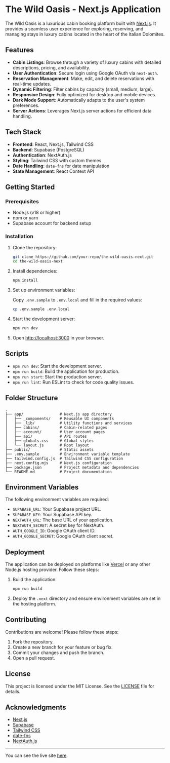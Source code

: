 # The Wild Oasis - Next.js Application

The Wild Oasis is a luxurious cabin booking platform built with [Next.js](https://nextjs.org/). It provides a seamless user experience for exploring, reserving, and managing stays in luxury cabins located in the heart of the Italian Dolomites.

## Features

- **Cabin Listings**: Browse through a variety of luxury cabins with detailed descriptions, pricing, and availability.
- **User Authentication**: Secure login using Google OAuth via `next-auth`.
- **Reservation Management**: Make, edit, and delete reservations with real-time updates.
- **Dynamic Filtering**: Filter cabins by capacity (small, medium, large).
- **Responsive Design**: Fully optimized for desktop and mobile devices.
- **Dark Mode Support**: Automatically adapts to the user's system preferences.
- **Server Actions**: Leverages Next.js server actions for efficient data handling.

## Tech Stack

- **Frontend**: React, Next.js, Tailwind CSS
- **Backend**: Supabase (PostgreSQL)
- **Authentication**: NextAuth.js
- **Styling**: Tailwind CSS with custom themes
- **Date Handling**: `date-fns` for date manipulation
- **State Management**: React Context API

## Getting Started

### Prerequisites

- Node.js (v18 or higher)
- npm or yarn
- Supabase account for backend setup

### Installation

1. Clone the repository:

   ```bash
   git clone https://github.com/your-repo/the-wild-oasis-next.git
   cd the-wild-oasis-next
   ```

2. Install dependencies:

   ```bash
   npm install
   ```

3. Set up environment variables:

   Copy `.env.sample` to `.env.local` and fill in the required values:

   ```bash
   cp .env.sample .env.local
   ```

4. Start the development server:

   ```bash
   npm run dev
   ```

5. Open [http://localhost:3000](http://localhost:3000) in your browser.

## Scripts

- `npm run dev`: Start the development server.
- `npm run build`: Build the application for production.
- `npm run start`: Start the production server.
- `npm run lint`: Run ESLint to check for code quality issues.

## Folder Structure

```
.
├── app/                # Next.js app directory
│   ├── _components/    # Reusable UI components
│   ├── _lib/           # Utility functions and services
│   ├── cabins/         # Cabin-related pages
│   ├── account/        # User account pages
│   ├── api/            # API routes
│   ├── globals.css     # Global styles
│   └── layout.js       # Root layout
├── public/             # Static assets
├── .env.sample         # Environment variable template
├── tailwind.config.js  # Tailwind CSS configuration
├── next.config.mjs     # Next.js configuration
├── package.json        # Project metadata and dependencies
└── README.md           # Project documentation
```

## Environment Variables

The following environment variables are required:

- `SUPABASE_URL`: Your Supabase project URL.
- `SUPABASE_KEY`: Your Supabase API key.
- `NEXTAUTH_URL`: The base URL of your application.
- `NEXTAUTH_SECRET`: A secret key for NextAuth.
- `AUTH_GOOGLE_ID`: Google OAuth client ID.
- `AUTH_GOOGLE_SECRET`: Google OAuth client secret.

## Deployment

The application can be deployed on platforms like [Vercel](https://vercel.com/) or any other Node.js hosting provider. Follow these steps:

1. Build the application:

   ```bash
   npm run build
   ```

2. Deploy the `.next` directory and ensure environment variables are set in the hosting platform.

## Contributing

Contributions are welcome! Please follow these steps:

1. Fork the repository.
2. Create a new branch for your feature or bug fix.
3. Commit your changes and push the branch.
4. Open a pull request.

## License

This project is licensed under the MIT License. See the [LICENSE](LICENSE) file for details.

## Acknowledgments

- [Next.js](https://nextjs.org/)
- [Supabase](https://supabase.com/)
- [Tailwind CSS](https://tailwindcss.com/)
- [date-fns](https://date-fns.org/)
- [NextAuth.js](https://next-auth.js.org/)

---

You can see the live site [here](https://bookings-nextjs.vercel.app/).
